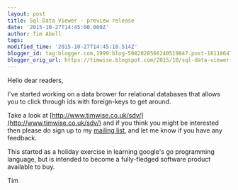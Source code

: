 ```yaml
---
layout: post
title: Sql Data Viewer - preview release
date: '2015-10-27T14:45:00.000Z'
author: Tim Abell
tags: 
modified_time: '2015-10-27T14:45:10.514Z'
blogger_id: tag:blogger.com,1999:blog-5082828566240519947.post-1811864781113378864
blogger_orig_url: https://timwise.blogspot.com/2015/10/sql-data-viewer-preview-release.html
---
```


Hello dear readers,  

I've started working on a data brower for relational databases that allows you to click through ids with foreign-keys to get around.  

Take a look at [http://www.timwise.co.uk/sdv/](http://www.timwise.co.uk/sdv/) and if you think you might be interested then please do sign up to my [mailing list](http://eepurl.com/bDGPjf), and let me know if you have any feedback.  

This started as a holiday exercise in learning google's go programming language, but is intended to become a fully-fledged software product available to buy.  

Tim
